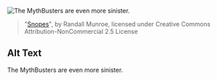 ![The MythBusters are even more sinister.](https://imgs.xkcd.com/comics/snopes.png)
> "[Snopes](https://xkcd.com/250/)", by Randall Munroe, licensed under Creative Commons Attribution-NonCommercial 2.5 License

## Alt Text
The MythBusters are even more sinister.
